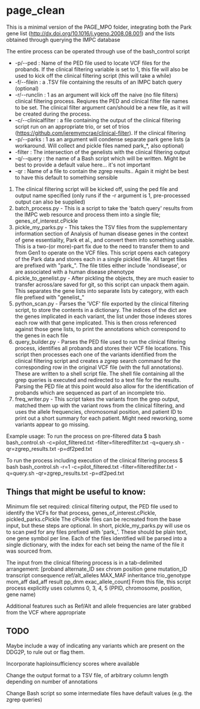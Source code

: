# page_clean

This is a minimal version of the PAGE_MPO folder, integrating both the Park gene list (http://dx.doi.org/10.1016/j.ygeno.2008.08.001) and the lists obtained through querying the IMPC database

The entire process can be operated through use of the bash_control script

* -p/--ped : Name of the PED file used to locate VCF files for the probands. If the clinical filtering variable is set to 1, this file will also be used to kick off the clinical filtering script (this will take a while)
* -f/--filein : a .TSV file containing the results of an IMPC batch query (optional)
* -r/--runclin : 1 as an argument will kick off the naive (no file filters) clinical filtering process. Reqiures the PED and clinical filter file names to be set. The clinical filter argument can/should be a new file, as it will be created during the process.
* -c/--clinicalfilter : a file containing the output of the clinical filtering script run on an appropriate trio, or set of trios (https://github.com/jeremymcrae/clinical-filter). If the clinical filtering 
* -p/--parks : 1 as an argument will condense separate park gene lists (a workaround. Will collect and pickle files named park_*, also optional)
* -filter : The intersection of the genelists with the clinical filtering output
* -q/--query : the name of a Bash script which will be written. Might be best to provide a default value here... it's not important
* -qr : Name of a file to contain the zgrep results.. Again it might be best to have this default to something sensible


1. The clinical filtering script will be kicked off, using the ped file and output name specified (only runs if the -r argument is 1, pre-processed output can also be supplied)
2. batch_process.py - This is a script to take the 'batch query' results from the IMPC web resource and process them into a single file; genes_of_interest.cPickle
2. pickle_my_parks.py - This takes the TSV files from the supplementary information section of Analysis of human disease genes in the context of gene essentiality, Park et al., and convert them into something usable. This is a two-(or more)-part fix due to the need to transfer them to and from Gen1 to operate on the VCF files. This script opens each category of the Park data and stores each in a single pickled file. All target files are prefixed with "park_". The file titles either include 'nondisease', or are associated with a human disease phenotype
3. pickle_to_genelist.py - After pickling the objects, they are much easier to transfer across/are saved for git, so this script can unpack them again. This separates the gene lists into separate lists by category, with each file prefixed with "genelist_"
4. python_scan.py - Parses the 'VCF' file exported by the clinical filtering script, to store the contents in a dictionary. The indices of the dict are the genes implicated in each variant, the list under those indexes stores each row with that gene implicated. This is then cross referenced against those gene lists, to print the annotations which correspond to the genes in each file
5. query_builder.py - Parses the PED file used to run the clinical filtering process, identifies all probands and stores their VCF file locations. This script then processes each one of the variants identified from the clinical filtering script and creates a zgrep search command for the corresponding row in the original VCF file (with the full annotations). These are written to a shell script file.
The shell file containing all the grep queries is executed and redirected to a text file for the results. Parsing the PED file at this point would also allow for the identification of probands which are sequenced as part of an incomplete trio.
6. freq_writer.py - This script takes the variants from the grep output, matched them up with the variant rows from the clinical filtering, and uses the allele frequencies, chromosomal position, and patient ID to print out a short summary for each patient. Might need reworking, some variants appear to go missing.

Example usage:
To run the process on pre-filtered data
$ bash bash_control.sh -c=pilot_filtered.txt -filter=filteredfilter.txt -q=query.sh -qr=zgrep_results.txt -p=df2ped.txt

To run the process including execution of the clinical filtering process
$ bash bash_control.sh -r=1 -c=pilot_filtered.txt -filter=filteredfilter.txt -q=query.sh -qr=zgrep_results.txt -p=df2ped.txt

## Things that might be useful to know:

Minimum file set required: clinical filtering output, the PED file used to identify the VCFs for that process, genes_of_interest.cPickle, pickled_parks.cPickle
The cPickle files can be recreated from the base input, but these steps are optional. In short, pickle_my_parks.py will use os to scan pwd for any files prefixed with 'park_'. These should be plain text, one gene symbol per line. Each of the files identified will be parsed into a single dictionary, with the index for each set being the name of the file it was sourced from.

The input from the clinical filtering process is in a tab-delimited arrangement: [proband	alternate_ID	sex	chrom	position	gene	mutation_ID	transcript	consequence	ref/alt_alleles	MAX_MAF	inheritance	trio_genotype	mom_aff	dad_aff	result	pp_dnm	exac_allele_count]
From this file, this script process explicitly uses columns 0, 3, 4, 5 (PPID, chromosome, position, gene name)

Additional features such as Ref/Alt and allele frequencies are later grabbed from the VCF where appropriate

## TODO
Maybe include a way of indicating any variants which are present on the DDG2P, to rule out or flag them. 

Incorporate haploinsufficiency scores where available

Change the output format to a TSV file, of arbitrary column length depending on number of annotations

Change Bash script so some intermediate files have default values (e.g. the zgrep queries)
